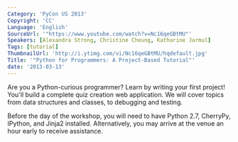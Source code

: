 ```yaml
---
Category: 'PyCon US 2013'
Copyright: 'CC'
Language: 'English'
SourceUrl: '"https://www.youtube.com/watch?v=Nc16qeGBtMU"'
Speakers: [Alexandra Strong, Christine Cheung, Katharine Jarmul]
Tags: [tutorial]
ThumbnailUrl: 'http://i.ytimg.com/vi/Nc16qeGBtMU/hqdefault.jpg'
Title: '"Python for Programmers: A Project-Based Tutorial"'
date: '2013-03-13'
---
```

Are you a Python-curious programmer? Learn by writing your first project! You'll build a complete quiz creation web application. We will cover topics from data structures and classes, to debugging and testing.

Before the day of the workshop, you will need to have Python 2.7, CherryPy, IPython, and Jinja2 installed. Alternatively, you may arrive at the venue an hour early to receive assistance.